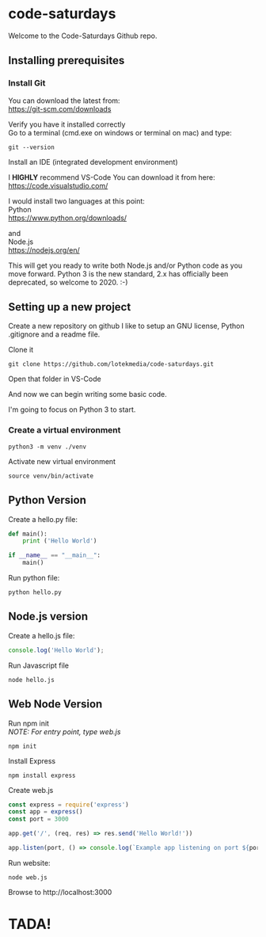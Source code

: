# code-saturdays

Welcome to the Code-Saturdays Github repo.

## Installing prerequisites

### Install Git

You can download the latest from:  
https://git-scm.com/downloads

Verify you have it installed correctly   
Go to a terminal (cmd.exe on windows or terminal on mac)
and type:
```
git --version
```

Install an IDE (integrated development environment)

I **HIGHLY** recommend VS-Code
You can download it from here:  
https://code.visualstudio.com/

I would install two languages at this point:  
Python   
https://www.python.org/downloads/

and  
Node.js  
https://nodejs.org/en/

This will get you ready to write both Node.js and/or Python code as you move forward.  Python 3 is the new standard, 2.x has officially been deprecated, so welcome to 2020. :-)

## Setting up a new project

Create a new repository on github
I like to setup an GNU license, Python .gitignore and a readme file.

Clone it
```
git clone https://github.com/lotekmedia/code-saturdays.git
```

Open that folder in VS-Code

And now we can begin writing some basic code.

I'm going to focus on Python 3 to start.  

### Create a virtual environment

```
python3 -m venv ./venv
```

Activate new virtual environment
```
source venv/bin/activate
```

## Python Version
Create a hello.py file:
```python
def main():
	print ('Hello World')

if __name__ == "__main__":
	main()
```

Run python file:
```
python hello.py
```

## Node.js version
Create a hello.js file:
```javascript
console.log('Hello World');
```

Run Javascript file
```
node hello.js
```

## Web Node Version
Run npm init  
*NOTE: For entry point, type web.js*
```
npm init
```
Install Express
```
npm install express
```

Create web.js
```javascript
const express = require('express')
const app = express()
const port = 3000

app.get('/', (req, res) => res.send('Hello World!'))

app.listen(port, () => console.log(`Example app listening on port ${port}!`))
```

Run website:
```
node web.js
```

Browse to
http://localhost:3000

# TADA!
